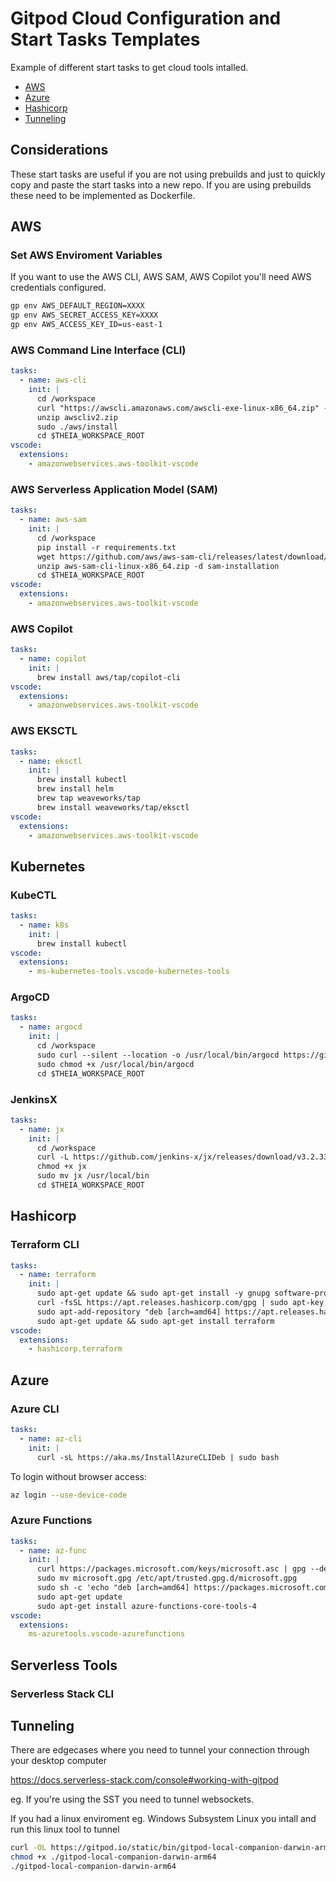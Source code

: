 # Gitpod Cloud Configuration and Start Tasks Templates

Example of different start tasks to get cloud tools intalled.

- [AWS](#aws)
- [Azure](#azure)
- [Hashicorp](#hashicorp)
- [Tunneling](#tunneling)

## Considerations

These start tasks are useful if you are not using prebuilds and just to quickly copy and paste the start tasks into a new repo. If you are using prebuilds these need to be implemented as Dockerfile.

## AWS

### Set AWS Enviroment Variables

If you want to use the AWS CLI, AWS SAM, AWS Copilot you'll need AWS credentials configured.

```sh
gp env AWS_DEFAULT_REGION=XXXX
gp env AWS_SECRET_ACCESS_KEY=XXXX
gp env AWS_ACCESS_KEY_ID=us-east-1
```

### AWS Command Line Interface (CLI)

```yml
tasks:
  - name: aws-cli
    init: |
      cd /workspace
      curl "https://awscli.amazonaws.com/awscli-exe-linux-x86_64.zip" -o "awscliv2.zip"
      unzip awscliv2.zip
      sudo ./aws/install
      cd $THEIA_WORKSPACE_ROOT
vscode:
  extensions:
    - amazonwebservices.aws-toolkit-vscode
```

### AWS Serverless Application Model (SAM)

```yml
tasks:
  - name: aws-sam
    init: |
      cd /workspace
      pip install -r requirements.txt
      wget https://github.com/aws/aws-sam-cli/releases/latest/download/aws-sam-cli-linux-x86_64.zip
      unzip aws-sam-cli-linux-x86_64.zip -d sam-installation
      cd $THEIA_WORKSPACE_ROOT
vscode:
  extensions:
    - amazonwebservices.aws-toolkit-vscode
```

### AWS Copilot

```yml
tasks:
  - name: copilot
    init: |
      brew install aws/tap/copilot-cli
vscode:
  extensions:
    - amazonwebservices.aws-toolkit-vscode
```

### AWS EKSCTL

```yml
tasks:
  - name: eksctl
    init: |
      brew install kubectl
      brew install helm
      brew tap weaveworks/tap
      brew install weaveworks/tap/eksctl
vscode:
  extensions:
    - amazonwebservices.aws-toolkit-vscode
```

## Kubernetes

### KubeCTL

```yml
tasks:
  - name: k8s
    init: |
      brew install kubectl
vscode:
  extensions:
    - ms-kubernetes-tools.vscode-kubernetes-tools
```

### ArgoCD

```yml
tasks:
  - name: argocd
    init: |
      cd /workspace
      sudo curl --silent --location -o /usr/local/bin/argocd https://github.com/argoproj/argo-cd/releases/download/v2.0.4/argocd-linux-amd64
      sudo chmod +x /usr/local/bin/argocd
      cd $THEIA_WORKSPACE_ROOT
```

### JenkinsX
```yml
tasks:
  - name: jx
    init: |
      cd /workspace
      curl -L https://github.com/jenkins-x/jx/releases/download/v3.2.339/jx-linux-amd64.tar.gz | tar xzv
      chmod +x jx 
      sudo mv jx /usr/local/bin
      cd $THEIA_WORKSPACE_ROOT
```

## Hashicorp

### Terraform CLI

```yml
tasks:
  - name: terraform
    init: |
      sudo apt-get update && sudo apt-get install -y gnupg software-properties-common curl
      curl -fsSL https://apt.releases.hashicorp.com/gpg | sudo apt-key add -
      sudo apt-add-repository "deb [arch=amd64] https://apt.releases.hashicorp.com $(lsb_release -cs) main"
      sudo apt-get update && sudo apt-get install terraform
vscode:
  extensions:
    - hashicorp.terraform
```

## Azure

### Azure CLI

```yml
tasks:
  - name: az-cli
    init: |
      curl -sL https://aka.ms/InstallAzureCLIDeb | sudo bash
```

To login without browser access:

```sh
az login --use-device-code
```

### Azure Functions

```yml
tasks:
  - name: az-func
    init: |
      curl https://packages.microsoft.com/keys/microsoft.asc | gpg --dearmor > microsoft.gpg
      sudo mv microsoft.gpg /etc/apt/trusted.gpg.d/microsoft.gpg
      sudo sh -c 'echo "deb [arch=amd64] https://packages.microsoft.com/repos/microsoft-ubuntu-$(lsb_release -cs)-prod $(lsb_release -cs) main" > /etc/apt/sources.list.d/dotnetdev.list'
      sudo apt-get update
      sudo apt-get install azure-functions-core-tools-4
vscode:
  extensions:
    ms-azuretools.vscode-azurefunctions
```

## Serverless Tools

### Serverless Stack CLI

## Tunneling

There are edgecases where you need to tunnel your connection through your desktop computer

https://docs.serverless-stack.com/console#working-with-gitpod

eg. If you're using the SST you need to tunnel websockets.

If you had a linux enviroment eg. Windows Subsystem Linux you intall
and run this linux tool to tunnel

```sh
curl -OL https://gitpod.io/static/bin/gitpod-local-companion-darwin-arm64
chmod +x ./gitpod-local-companion-darwin-arm64
./gitpod-local-companion-darwin-arm64
```
